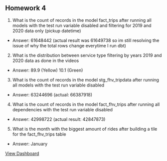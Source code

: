 ## Homework 4


1. What is the count of records in the model fact_trips after running all models with the test run variable disabled and filtering for 2019 and 2020 data only (pickup datetime)

- Answer: 61648442 (actual result was 61649738 so im still resolving the issue of why the total rows change everytime I run dbt)

2. What is the distribution between service type filtering by years 2019 and 2020 data as done in the videos

- Answer: 89.9 (Yellow) 10.1 (Green)

3. What is the count of records in the model stg_fhv_tripdata after running all models with the test run variable disabled

- Answer: 63244696 (actual: 66387918)

4. What is the count of records in the model fact_fhv_trips after running all dependencies with the test run variable disabled

- Answer: 42998722 (actual result: 42847873)

5. What is the month with the biggest amount of rides after building a tile for the fact_fhv_trips table

- Answer: January

[View Dashboard](https://lookerstudio.google.com/s/jzVTMV_M3kI)
